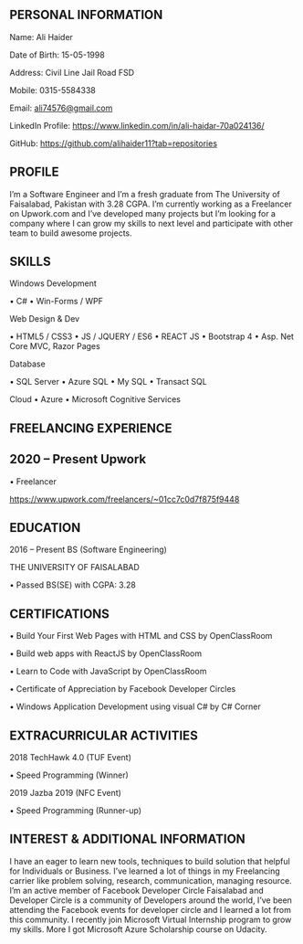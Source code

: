 ## PERSONAL INFORMATION

Name:			Ali Haider

Date of Birth:		15-05-1998

Address:		Civil Line Jail Road FSD

Mobile:		0315-5584338

Email:			ali74576@gmail.com

LinkedIn Profile:	https://www.linkedin.com/in/ali-haidar-70a024136/

GitHub:		https://github.com/alihaider11?tab=repositories

## PROFILE

I’m a Software Engineer and I’m a fresh graduate from The University of Faisalabad, Pakistan with 3.28 CGPA. I’m currently working as a Freelancer on Upwork.com and I’ve developed many projects but I’m looking for a company where I can grow my skills to next level and participate with other team to build awesome projects.  

## SKILLS 

Windows Development

•	C#
•	Win-Forms / WPF

Web Design & Dev

•	HTML5 / CSS3
•	JS / JQUERY / ES6
•	REACT JS
•	Bootstrap 4
•	Asp. Net Core MVC, Razor Pages

Database

•	SQL Server
•	Azure SQL
•	My SQL
•	Transact SQL

Cloud
•	Azure
•	Microsoft Cognitive Services 

## FREELANCING EXPERIENCE

## 2020 – Present 		 Upwork

•	Freelancer

https://www.upwork.com/freelancers/~01cc7c0d7f875f9448

## EDUCATION 
 
 2016 – Present 	   BS (Software Engineering)
 
 THE UNIVERSITY OF FAISALABAD

•	Passed BS(SE) with CGPA: 3.28
## CERTIFICATIONS

•	Build Your First Web Pages with HTML and CSS by OpenClassRoom

•	Build web apps with ReactJS by OpenClassRoom

•	Learn to Code with JavaScript by OpenClassRoom

•	Certificate of Appreciation by Facebook Developer Circles

•	Windows Application Development using visual C# by C# Corner

## EXTRACURRICULAR ACTIVITIES

2018 			 TechHawk 4.0 (TUF Event)

•	Speed Programming (Winner)

2019			 Jazba 2019 (NFC Event)

•	Speed Programming (Runner-up)

## INTEREST & ADDITIONAL INFORMATION
I have an eager to learn new tools, techniques to build solution that helpful for Individuals or Business. I’ve learned a lot of things in my Freelancing carrier like problem solving, research, communication, managing resource. 
I’m an active member of Facebook Developer Circle Faisalabad and Developer Circle is a community of Developers around the world, I’ve been attending the Facebook events for developer circle and I learned a lot from this community.
I recently join Microsoft Virtual Internship program to grow my skills.
More I got Microsoft Azure Scholarship course on Udacity.
